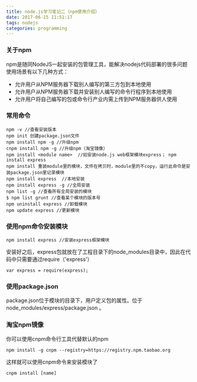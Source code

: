 ```yaml
---
title: node.js学习笔记二（npm使用介绍）
date: 2017-06-15 11:51:17
tags: nodejs
categories: programming
---
```

### 关于npm
npm是随同NodeJS一起安装的包管理工具，能解决nodejs代码部署的很多问题
<font color="#FF7F50"></font>  
使用场景有以下几种方式：

* 允许用户从NPM服务器下载别人编写的第三方包到本地使用
* 允许用户从NPM服务器下载并安装别人编写的命令行程序到本地使用
* 允许用户将自己编写的包或命令行产业内需上传到NPM服务器供人使用

<!--more-->

### 常用命令

	npm -v //查看安装版本
	npm init 创建package.json文件
	npm install npm -g //升级npm
	cnpm install npm -g //升级npm（淘宝镜像）
	npm install <module name>  //如安装node.js web框架模块express； npm install express
	npm install 重装module里的模块，文件在拷贝时，module里的不copy，运行此命令是安装package.json里记录模块
	npm install express  //本地安装
	npm install express -g //全局安装
	npm list -g //查看所有全局安装的模块
	$ npm list grunt //查看某个模块的版本号
	npm uninstall express //卸载模块
	npm update express //更新模块
	
	
	
	
### 使用npm命令安装模块

	npm install express //安装express框架模块
	
安装好之后，express包就放在了工程目录下的node_modules目录中，因此在代码中只需要通过require（'express'）

	var express = require(express);

### 使用package.json
package.json位于模块的目录下，用户定义包的属性。位于node_modules/express/package.json 。

### 淘宝npm镜像

你可以使用cnpm命令行工具代替默认的npm

	npm install -g cnpm --registry=https://registry.npm.taobao.org

这样就可以使用cnpm命令来安装模块了

	cnpm install [name]
	
	
	
	
	


 

